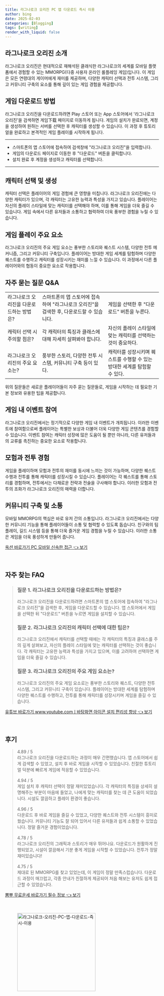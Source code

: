 ```yaml
---
title: 라그나로크 오리진 PC 앱 다운로드 즉시 이용
author: bing
date: 2025-02-03
categories: [Blogging]
tags: [writing]
render_with_liquid: false
---
```



<h2 id='라그나로크_오리진_소개'>라그나로크 오리진 소개</h2>

<p>라그나로크 오리진은 현대적으로 재해석된 클래식한 라그나로크의 세계를 모바일 플랫폼에서 경험할 수 있는 MMORPG(다중 사용자 온라인 롤플레잉 게임)입니다. 이 게임은 모든 연령대의 게이머에게 재미를 제공하며, 다양한 캐릭터 선택과 전투 시스템, 그리고 커뮤니티 구축의 요소를 통해 깊이 있는 게임 경험을 제공합니다.</p>

<h2 id='게임_다운로드_방법'>게임 다운로드 방법</h2>

<p>라그나로크 오리진을 다운로드하려면 Play 스토어 또는 App 스토어에서 '라그나로크 오리진'을 검색하면 게임下载 페이지로 이동하게 됩니다. 게임의 설치가 완료되면, 계정을 생성하여 원하는 서버를 선택한 후 캐릭터를 생성할 수 있습니다. 이 과정 후 튜토리얼을 완료하고 본격적인 게임 플레이를 시작하게 됩니다.</p>

<hr />

<ul>
    <li>스마트폰의 앱 스토어에 접속하여 검색창에 "라그나로크 오리진"을 입력합니다.</li>
    <li>게임의 다운로드 페이지로 이동한 후 "다운로드" 버튼을 클릭합니다.</li>
    <li>설치 완료 후 계정을 생성하고 캐릭터를 선택합니다.</li>
</ul>

<hr />

<h2 id='캐릭터_선택_및_생성'>캐릭터 선택 및 생성</h2>

<p>캐릭터 선택은 플레이어의 게임 경험에 큰 영향을 미칩니다. 라그나로크 오리진에는 다양한 캐릭터가 있으며, 각 캐릭터는 고유한 능력과 특성을 가지고 있습니다. 플레이어는 자신의 플레이 스타일에 맞는 캐릭터를 선택해야 하며, 이를 통해 게임을 더욱 즐길 수 있습니다. 게임 속에서 다른 유저들과 소통하고 협력하여 더욱 풍부한 경험을 누릴 수 있습니다.</p>

<h2 id='게임_플레이_요소'>게임 플레이 주요 요소</h2>

<p>라그나로크 오리진의 주요 게임 요소는 풍부한 스토리와 퀘스트 시스템, 다양한 전투 메커니즘, 그리고 커뮤니티 구축입니다. 플레이어는 방대한 게임 세계를 탐험하며 다양한 퀘스트를 수행하고 캐릭터를 성장시키는 재미를 느낄 수 있습니다. 이 과정에서 다른 플레이어와의 협동이 중요한 요소로 작용합니다.</p>

<h2 id='자주_묻는_질문_QNA'>자주 묻는 질문 Q&A</h2>

<table>
    <tr>
        <td>라그나로크 오리진을 다운로드하는 방법은?</td>
        <td>스마트폰의 앱 스토어에 접속하여 "라그나로크 오리진"을 검색한 후, 다운로드할 수 있습니다.</td>
        <td>게임을 선택한 후 "다운로드" 버튼을 누른다.</td>
    </tr>
    <tr>
        <td>캐릭터 선택 시 주의할 점은?</td>
        <td>각 캐릭터의 특징과 클래스에 대해 자세히 살펴봐야 합니다.</td>
        <td>자신의 플레이 스타일에 맞는 캐릭터를 선택하는 것이 중요하다.</td>
    </tr>
    <tr>
        <td>라그나로크 오리진의 주요 요소는?</td>
        <td>풍부한 스토리, 다양한 전투 시스템, 커뮤니티 구축 등이 있다.</td>
        <td>캐릭터를 성장시키며 퀘스트를 수행할 수 있는 방대한 세계를 탐험할 수 있다.</td>
    </tr>
</table>

<p>위의 질문들은 새로운 플레이어들이 자주 묻는 질문들로, 게임을 시작하는 데 필요한 기본 정보와 유용한 팁을 제공합니다.</p>

<h2 id='게임_내_이벤트_참여'>게임 내 이벤트 참여</h2>

<p>라그나로크 오리진에서는 정기적으로 다양한 게임 내 이벤트가 개최됩니다. 이러한 이벤트에 참여함으로써 플레이어는 특별한 보상과 더불어 더욱 다양한 게임 콘텐츠를 경험할 수 있습니다. 이벤트 참여는 캐릭터 성장에 많은 도움이 될 뿐만 아니라, 다른 유저들과의 교류를 촉진하는 중요한 요소로 작용합니다.</p>

<h2 id='모험_과_전투_경험'>모험과 전투 경험</h2>

<p>게임을 플레이하며 모험과 전투의 재미를 동시에 느끼는 것이 가능하며, 다양한 퀘스트 수행과 전투를 통해 캐릭터를 성장시킬 수 있습니다. 플레이어는 각 퀘스트를 통해 스토리를 경험하며, 전투에서는 다채로운 전략과 전술을 구사해야 합니다. 이러한 모험과 전투의 조화가 라그나로크 오리진의 매력을 더합니다.</p>

<h2 id='커뮤니티_구축_및_소통'>커뮤니티 구축 및 소통</h2>

<p>모바일 MMORPG의 핵심은 바로 유저 간의 소통입니다. 라그나로크 오리진에서는 다양한 커뮤니티 기능을 통해 플레이어들이 소통 및 협력할 수 있도록 돕습니다. 친구와의 팀 플레이, 길드 시스템 등을 통해 더욱 즐거운 게임 경험을 누릴 수 있습니다. 이러한 소통은 게임을 더욱 풍성하게 만들어 줍니다.</p>


<p><a class="click-button" title="옥션 바로가기 PC 모바일 신속한 접근" href="https://24nara.github.io/posts/%EC%98%A5%EC%85%98-%EB%B0%94%EB%A1%9C%EA%B0%80%EA%B8%B0-PC-%EB%AA%A8%EB%B0%94%EC%9D%BC-%EC%8B%A0%EC%86%8D%ED%95%9C-%EC%A0%91%EA%B7%BC/" rel="dofollow">옥션 바로가기 PC 모바일 신속한 접근 👈 보기</a></p><br>
<h2 id='자주_찾는_FAQ'>자주 찾는 FAQ</h2>
<div itemscope="" itemtype="https://schema.org/FAQPage"> 
<blockquote> 
<div itemscope="" itemprop="mainEntity" itemtype="https://schema.org/Question"> 
<h3 itemprop="name">질문 1. 라그나로크 오리진을 다운로드하는 방법은?</h3> 
<div itemscope="" itemprop="acceptedAnswer" itemtype="https://schema.org/Answer"> 
<span itemprop="text"> 
<p>라그나로크 오리진을 다운로드하려면 스마트폰의 앱 스토어에 접속하여 "라그나로크 오리진"을 검색한 후, 게임을 다운로드할 수 있습니다. 앱 스토어에서 게임을 선택한 뒤 "다운로드" 버튼을 누르면 게임을 설치할 수 있습니다.</p> 
</span> 
</div> 
</div> 

<div itemscope="" itemprop="mainEntity" itemtype="https://schema.org/Question"> 
<h3 itemprop="name">질문 2. 라그나로크 오리진의 캐릭터 선택에 대한 팁은?</h3> 
<div itemscope="" itemprop="acceptedAnswer" itemtype="https://schema.org/Answer"> 
<span itemprop="text"> 
<p>라그나로크 오리진에서 캐릭터를 선택할 때에는 각 캐릭터의 특징과 클래스를 주의 깊게 살펴보고, 자신의 플레이 스타일에 맞는 캐릭터를 선택하는 것이 좋습니다. 각 캐릭터는 고유한 능력과 특성을 가지고 있으며, 이를 고려하여 선택하면 게임을 더욱 즐길 수 있습니다.</p> 
</span> 
</div> 
</div> 

<div itemscope="" itemprop="mainEntity" itemtype="https://schema.org/Question"> 
<h3 itemprop="name">질문 3. 라그나로크 오리진의 주요 게임 요소는?</h3> 
<div itemscope="" itemprop="acceptedAnswer" itemtype="https://schema.org/Answer"> 
<span itemprop="text"> 
<p>라그나로크 오리진의 주요 게임 요소로는 풍부한 스토리와 퀘스트, 다양한 전투 시스템, 그리고 커뮤니티 구축이 있습니다. 플레이어는 방대한 세계를 탐험하며 다양한 퀘스트를 수행하고, 전투를 통해 캐릭터를 성장시키며 게임을 즐길 수 있습니다.</p> 
</span> 
</div> 
</div> 
</blockquote> 
</div>
<p><a class="click-button" title="유튜브 바로가기 www.youtube.comㅣ바탕화면 아이콘 설치 편리성 향상" href="https://24nara.github.io/posts/%EC%9C%A0%ED%8A%9C%EB%B8%8C-%EB%B0%94%EB%A1%9C%EA%B0%80%EA%B8%B0-www.youtube.com%E3%85%A3%EB%B0%94%ED%83%95%ED%99%94%EB%A9%B4-%EC%95%84%EC%9D%B4%EC%BD%98-%EC%84%A4%EC%B9%98-%ED%8E%B8%EB%A6%AC%EC%84%B1-%ED%96%A5%EC%83%81/" rel="dofollow">유튜브 바로가기 www.youtube.comㅣ바탕화면 아이콘 설치 편리성 향상 👈 보기</a></p><br>
<h2 id='후기'>후기</h2>
<div itemscope itemtype="https://schema.org/Product">
  <blockquote>
  <div itemprop="review" itemscope itemtype="https://schema.org/Review">
      <div itemprop="reviewRating" itemscope itemtype="https://schema.org/Rating"> <span itemprop="ratingValue">4.89</span> / <span itemprop="bestRating">5</span> </div>
      <span itemprop="reviewBody">라그나로크 오리진을 다운로드하는 과정이 매우 간편했습니다. 앱 스토어에서 쉽게 검색할 수 있었고, 설치 후 바로 게임을 시작할 수 있었습니다. 친절한 튜토리얼 덕분에 빠르게 게임에 적응할 수 있었습니다.</span>
  </div>
  <br>
  <div itemprop="review" itemscope itemtype="https://schema.org/Review">
      <div itemprop="reviewRating" itemscope itemtype="https://schema.org/Rating"> <span itemprop="ratingValue">4.94</span> / <span itemprop="bestRating">5</span> </div>
      <span itemprop="reviewBody">게임 설치 후 캐릭터 선택이 정말 재미있었습니다. 각 캐릭터의 특징을 상세히 설명해주는 부분이 마음에 들었고, 나에게 맞는 캐릭터를 찾는 데 큰 도움이 되었습니다. 시설도 깔끔하고 플레이 환경이 좋습니다.</span>
  </div>
  <br>
  <div itemprop="review" itemscope itemtype="https://schema.org/Review">
      <div itemprop="reviewRating" itemscope itemtype="https://schema.org/Rating"> <span itemprop="ratingValue">4.96</span> / <span itemprop="bestRating">5</span> </div>
      <span itemprop="reviewBody">다운로드 후 바로 게임을 즐길 수 있었고, 다양한 퀘스트와 전투 시스템이 흥미로웠습니다. 커뮤니티 기능도 잘 되어 있어서 다른 유저들과 쉽게 소통할 수 있었습니다. 정말 즐거운 경험이었습니다.</span>
  </div>
  <br>
  <div itemprop="review" itemscope itemtype="https://schema.org/Review">
      <div itemprop="reviewRating" itemscope itemtype="https://schema.org/Rating"> <span itemprop="ratingValue">4.78</span> / <span itemprop="bestRating">5</span> </div>
      <span itemprop="reviewBody">라그나로크 오리진의 그래픽과 스토리가 매우 뛰어나요. 다운로드가 원활하게 진행되었고, 시설이 깔끔해서 기분 좋게 게임을 시작할 수 있었습니다. 전투가 정말 재미있습니다!</span>
  </div>
  <br>
  <div itemprop="review" itemscope itemtype="https://schema.org/Review">
      <div itemprop="reviewRating" itemscope itemtype="https://schema.org/Rating"> <span itemprop="ratingValue">4.75</span> / <span itemprop="bestRating">5</span> </div>
      <span itemprop="reviewBody">제대로 된 MMORPG를 찾고 있었는데, 이 게임이 정말 만족스럽습니다. 다운로드 과정이 매끄럽고, 각종 안내가 친절하게 제공되어 처음 해보는 유저도 쉽게 접근할 수 있었습니다.</span>
  </div>
  </blockquote>
</div>
<p><a class="click-button" title="뽐뿌 무료운세 바로가기 필수 정보" href="https://24nara.github.io/posts/%EB%BD%90%EB%BF%8C-%EB%AC%B4%EB%A3%8C%EC%9A%B4%EC%84%B8-%EB%B0%94%EB%A1%9C%EA%B0%80%EA%B8%B0-%ED%95%84%EC%88%98-%EC%A0%95%EB%B3%B4/" rel="dofollow">뽐뿌 무료운세 바로가기 필수 정보 👈 보기</a></p><br>
<figure class="image"><img src="https://24nara.github.io/assets/img/thumbnail/라그나로크-오리진-PC-앱-다운로드-즉시-이용.webp" alt="라그나로크-오리진-PC-앱-다운로드-즉시-이용" width="256" height="256"></figure>